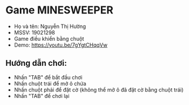 # Game MINESWEEPER
- Họ và tên: Nguyễn Thị Hường
- MSSV: 19021298
- Game điều khiển bằng chuột
- Demo: https://youtu.be/7gYgtCHqqVw

## Hướng dẫn chơi:
- Nhấn "TAB" để bắt đầu chơi
- Nhấn chuột trái để mở ô chứa
- Nhấn chuột phải để đặt cờ (không thể mở ô đã đặt cờ bằng chuột trái)
- Nhấn "TAB" để chơi lại

